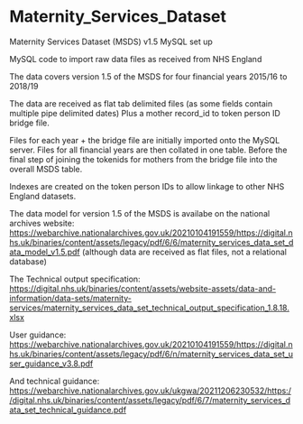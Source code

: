 # Maternity_Services_Dataset
Maternity Services Dataset (MSDS) v1.5 MySQL set up

MySQL code to import raw data files as received from NHS England

The data covers version 1.5 of the MSDS for four financial years 2015/16 to 2018/19

The data are received as flat tab delimited files (as some fields contain multiple pipe delimited dates)
Plus a mother record_id to token person ID bridge file. 

Files for each year + the bridge file are initially imported onto the MySQL server. Files for all financial years are then collated in one table. Before the final step of joining the tokenids for mothers from the bridge file into the overall MSDS table. 

Indexes are created on the token person IDs to allow linkage to other NHS England datasets. 

The data model for version 1.5 of the MSDS is availabe on the national archives website: https://webarchive.nationalarchives.gov.uk/20210104191559/https://digital.nhs.uk/binaries/content/assets/legacy/pdf/6/6/maternity_services_data_set_data_model_v1.5.pdf 
(although data are received as flat files, not a relational database)

The Technical output specification: https://digital.nhs.uk/binaries/content/assets/website-assets/data-and-information/data-sets/maternity-services/maternity_services_data_set_technical_output_specification_1.8.18.xlsx

User guidance: https://webarchive.nationalarchives.gov.uk/20210104191559/https://digital.nhs.uk/binaries/content/assets/legacy/pdf/6/n/maternity_services_data_set_user_guidance_v3.8.pdf

And technical guidance: https://webarchive.nationalarchives.gov.uk/ukgwa/20211206230532/https://digital.nhs.uk/binaries/content/assets/legacy/pdf/6/7/maternity_services_data_set_technical_guidance.pdf
